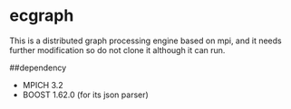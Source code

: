 # ecgraph
This is a distributed graph processing engine based on mpi, and it needs further modification so do not clone it although it can run.

##dependency
* MPICH 3.2
* BOOST 1.62.0 (for its json parser)
